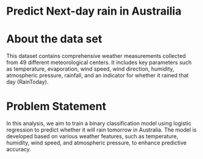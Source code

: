 # Predict Next-day rain in Austrailia
# About the data set
This dataset contains comprehensive weather measurements collected from 49 different meteorological centers. It includes key parameters such as temperature, evaporation, wind speed, wind direction, humidity, atmospheric pressure, rainfall, and an indicator for whether it rained that day (RainToday).
# Problem Statement
In this analysis, we aim to train a binary classification model using logistic regression to predict whether it will rain tomorrow in Australia. The model is developed based on various weather features, such as temperature, humidity, wind speed, and atmospheric pressure, to enhance predictive accuracy.
